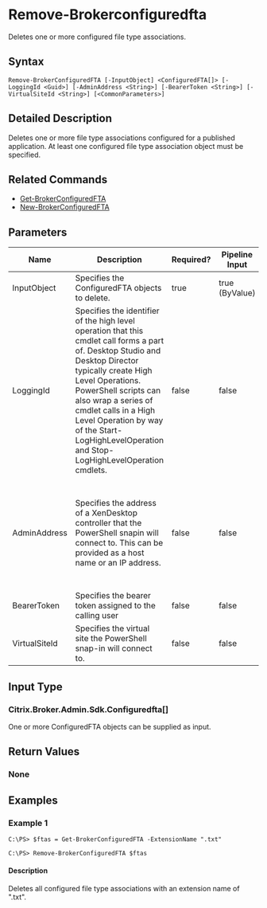 ﻿
# Remove-Brokerconfiguredfta
Deletes one or more configured file type associations.
## Syntax
```
Remove-BrokerConfiguredFTA [-InputObject] <ConfiguredFTA[]> [-LoggingId <Guid>] [-AdminAddress <String>] [-BearerToken <String>] [-VirtualSiteId <String>] [<CommonParameters>]
```
## Detailed Description
Deletes one or more file type associations configured for a published application. At least one configured file type association object must be specified.


## Related Commands

* [Get-BrokerConfiguredFTA](../Get-BrokerConfiguredFTA/)
* [New-BrokerConfiguredFTA](../New-BrokerConfiguredFTA/)
## Parameters
| Name   | Description | Required? | Pipeline Input | Default Value |
| --- | --- | --- | --- | --- |
| InputObject | Specifies the ConfiguredFTA objects to delete. | true | true (ByValue) |  |
| LoggingId | Specifies the identifier of the high level operation that this cmdlet call forms a part of. Desktop Studio and Desktop Director typically create High Level Operations. PowerShell scripts can also wrap a series of cmdlet calls in a High Level Operation by way of the Start-LogHighLevelOperation and Stop-LogHighLevelOperation cmdlets. | false | false |  |
| AdminAddress | Specifies the address of a XenDesktop controller that the PowerShell snapin will connect to. This can be provided as a host name or an IP address. | false | false | Localhost. Once a value is provided by any cmdlet, this value will become the default. |
| BearerToken | Specifies the bearer token assigned to the calling user | false | false |  |
| VirtualSiteId | Specifies the virtual site the PowerShell snap-in will connect to. | false | false |  |

## Input Type

### Citrix.Broker.Admin.Sdk.Configuredfta\[\]
One or more ConfiguredFTA objects can be supplied as input.
## Return Values

### None

## Examples

### Example 1
```
C:\PS> $ftas = Get-BrokerConfiguredFTA -ExtensionName ".txt"

C:\PS> Remove-BrokerConfiguredFTA $ftas
```
#### Description
Deletes all configured file type associations with an extension name of ".txt".
